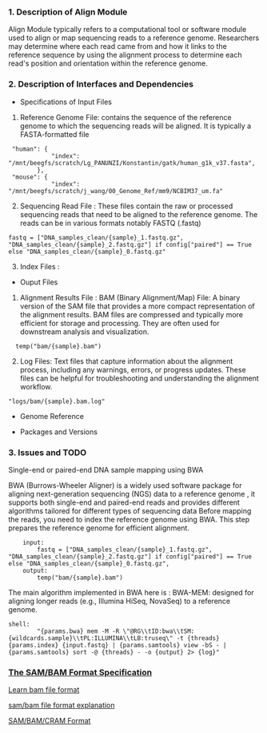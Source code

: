 ### 1. Description of Align Module

Align Module typically refers to a computational tool or software module used to align or map sequencing reads to a reference genome.
Researchers may determine where each read came from and how it links to the reference sequence by using the alignment process to determine each read's position and orientation within the reference genome.

### 2. Description of Interfaces and Dependencies

- Specifications of Input Files
1. Reference Genome File: contains the sequence of the reference genome to which the sequencing reads will be aligned. It is typically a FASTA-formatted file 
```
 "human": {
            "index": "/mnt/beegfs/scratch/Lg_PANUNZI/Konstantin/gatk/human_g1k_v37.fasta",
        },
 "mouse": {
            "index":  "/mnt/beegfs/scratch/j_wang/00_Genome_Ref/mm9/NCBIM37_um.fa"
```
2. Sequencing Read File : These files contain the raw or processed sequencing reads that need to be aligned to the reference genome. The reads can be in various formats notably FASTQ (.fastq)
```
fastq = ["DNA_samples_clean/{sample}_1.fastq.gz", "DNA_samples_clean/{sample}_2.fastq.gz"] if config["paired"] == True else "DNA_samples_clean/{sample}_0.fastq.gz"
```
3. Index Files : 

- Ouput Files

1. Alignment Results File : BAM (Binary Alignment/Map) File: A binary version of the SAM file that provides a more compact representation of the alignment results. BAM files are compressed and typically more efficient for storage and processing. They are often used for downstream analysis and visualization.
```
  temp("bam/{sample}.bam")
```
2. Log Files: Text files that capture information about the alignment process, including any warnings, errors, or progress updates. These files can be helpful for troubleshooting and understanding the alignment workflow.
```
"logs/bam/{sample}.bam.log"
```
- Genome Reference

- Packages and Versions

### 3. Issues and TODO

Single-end or paired-end DNA sample mapping using BWA

BWA (Burrows-Wheeler Aligner) is a widely used software package for aligning next-generation sequencing (NGS) data to a reference genome , it supports both single-end and paired-end reads and provides different algorithms tailored for different types of sequencing data
Before mapping the reads, you need to index the reference genome using BWA. This step prepares the reference genome for efficient alignment. 
```
    input:
        fastq = ["DNA_samples_clean/{sample}_1.fastq.gz", "DNA_samples_clean/{sample}_2.fastq.gz"] if config["paired"] == True else "DNA_samples_clean/{sample}_0.fastq.gz",
    output:
        temp("bam/{sample}.bam")
```
The main algorithm implemented in BWA here is :
BWA-MEM: designed for aligning longer reads (e.g., Illumina HiSeq, NovaSeq) to a reference genome.

```
shell:
        "{params.bwa} mem -M -R \"@RG\\tID:bwa\\tSM:{wildcards.sample}\\tPL:ILLUMINA\\tLB:truseq\" -t {threads} {params.index} {input.fastq} | {params.samtools} view -bS - | {params.samtools} sort -@ {threads} - -o {output} 2> {log}"
```
### [The SAM/BAM Format Specification](https://samtools.github.io/hts-specs/SAMtags.pdf)

[Learn bam file format](https://bookdown.org/content/24942ad6-9ed7-44e9-b214-1ea8ba9f0224/learning-the-bam-format.html)

[sam/bam file format explanation](https://genome.sph.umich.edu/wiki/SAM)

[SAM/BAM/CRAM Format](https://learn.gencore.bio.nyu.edu/ngs-file-formats/sambam-format/)
